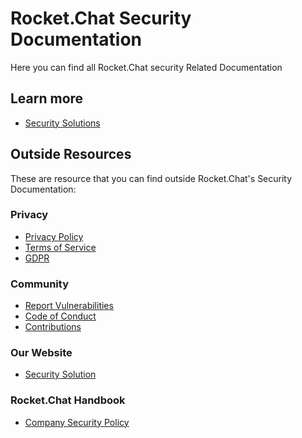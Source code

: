 # Rocket.Chat Security Documentation

Here you can find all Rocket.Chat security Related Documentation

## Learn more

* [Security Solutions](https://rocket.chat/security)

## Outside Resources

These are resource that you can find outside Rocket.Chat's Security Documentation:

### Privacy

* [Privacy Policy](https://rocket.chat/privacy)
* [Terms of Service](https://rocket.chat/terms)
* [GDPR](https://rocket.chat/gdpr)

### Community

* [Report Vulnerabilities](https://docs.rocket.chat/contributing/security/)
* [Code of Conduct](https://rocket.chat/code-of-conduct)
* [Contributions](https://docs.rocket.chat/contributing/security/#whitehat-hall-of-fame)

### Our Website

* [Security Solution](https://rocket.chat/security)

### Rocket.Chat Handbook

* [Company Security Policy](https://rocket.chat/handbook/operations/security-policy/)

